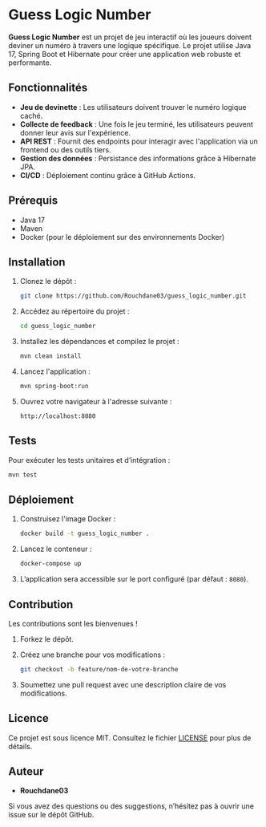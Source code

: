# Guess Logic Number

**Guess Logic Number** est un projet de jeu interactif où les joueurs doivent deviner un numéro à travers une logique spécifique. Le projet utilise Java 17, Spring Boot et Hibernate pour créer une application web robuste et performante.

## Fonctionnalités

- **Jeu de devinette** : Les utilisateurs doivent trouver le numéro logique caché.
- **Collecte de feedback** : Une fois le jeu terminé, les utilisateurs peuvent donner leur avis sur l'expérience.
- **API REST** : Fournit des endpoints pour interagir avec l'application via un frontend ou des outils tiers.
- **Gestion des données** : Persistance des informations grâce à Hibernate JPA.
- **CI/CD** : Déploiement continu grâce à GitHub Actions.

## Prérequis

- Java 17
- Maven
- Docker (pour le déploiement sur des environnements Docker)

## Installation

1. Clonez le dépôt :

   ```bash
   git clone https://github.com/Rouchdane03/guess_logic_number.git
   ```

2. Accédez au répertoire du projet :

   ```bash
   cd guess_logic_number
   ```

3. Installez les dépendances et compilez le projet :

   ```bash
   mvn clean install
   ```

4. Lancez l'application :

   ```bash
   mvn spring-boot:run
   ```

5. Ouvrez votre navigateur à l'adresse suivante :

   ```
   http://localhost:8080
   ```

## Tests

Pour exécuter les tests unitaires et d’intégration :

```bash
mvn test
```

## Déploiement

1. Construisez l'image Docker :

   ```bash
   docker build -t guess_logic_number .
   ```

2. Lancez le conteneur :

   ```bash
   docker-compose up
   ```

3. L’application sera accessible sur le port configuré (par défaut : `8080`).

## Contribution

Les contributions sont les bienvenues !

1. Forkez le dépôt.
2. Créez une branche pour vos modifications :

   ```bash
   git checkout -b feature/nom-de-votre-branche
   ```

3. Soumettez une pull request avec une description claire de vos modifications.

## Licence

Ce projet est sous licence MIT. Consultez le fichier [LICENSE](LICENSE) pour plus de détails.

## Auteur

- **Rouchdane03**

Si vous avez des questions ou des suggestions, n’hésitez pas à ouvrir une issue sur le dépôt GitHub.

